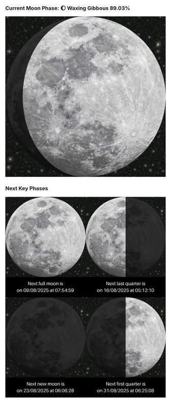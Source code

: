 ### Current Moon Phase: 🌔 Waxing Gibbous 89.03%
![Moon Phase](moonphase.png)
### Next Key Phases
![Gallery](gallery.png)